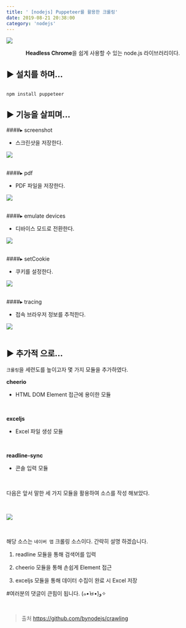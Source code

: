 ```yaml
---
title: ' [nodejs] Puppeteer를 활용한 크롤링'
date: 2019-08-21 20:38:00
category: 'nodejs'
---
```


![](../../../assets/nodejs/puppeteer/nodejs.puppeteer.0.png)
  
<center><strong>Headless Chrome</strong>을 쉽게 사용할 수 있는 node.js 라이브러리이다.</center>

▶︎ 설치를 하며...
-------------
```js

npm install puppeteer

```

▶︎ 기능을 살피며...
-------------

####▸ screenshot
*   스크린샷을 저장한다.<br />

![](../../../assets/nodejs/puppeteer/nodejs.puppeteer.1.png)
<br /><br />

####▸ pdf
*   PDF 파일을 저장한다.<br />

![](../../../assets/nodejs/puppeteer/nodejs.puppeteer.2.png)
<br /><br />

####▸ emulate devices
*   디바이스 모드로 전환한다.<br />

![](../../../assets/nodejs/puppeteer/nodejs.puppeteer.3.png)
<br /><br />

####▸ setCookie
*   쿠키를 설정한다.<br />

![](../../../assets/nodejs/puppeteer/nodejs.puppeteer.4.png)
<br /><br />

####▸ tracing
*   접속 브라우저 정보를 추적한다.<br />  

![](../../../assets/nodejs/puppeteer/nodejs.puppeteer.5.png)
<br /><br />

▶︎ 추가적 으로...
-----------

`크롤링`을 세련도를 높이고자 몇 가지 모듈을 추가하였다.

**cheerio**
-   HTML DOM Element 접근에 용이한 모듈

<br />

**exceljs**
-   Excel 파일 생성 모듈

<br />

**readline-sync**
-   콘솔 입력 모듈

<br />

다음은 앞서 말한 세 가지 모듈을 활용하여 소스를 작성 해보았다.

<br />

![](../../../assets/nodejs/puppeteer/nodejs.puppeteer.6.png)

<br />

해당 소스는 `네이버 맵` 크롤링 소스이다. 간략히 설명 하겠습니다.

1. readline 모듈을 통해 검색어를 입력

2. cheerio 모듈을 통해 손쉽게 Element 접근

3. exceljs 모듈을 통해 데이터 수집이 완료 시 Excel 저장

#여러분의 댓글이 큰힘이 됩니다. (๑•̀ㅂ•́)و✧

<br />

> 출처
> <a href="https://github.com/bynodejs/crawling" target="_blank">https://github.com/bynodejs/crawling</a>
